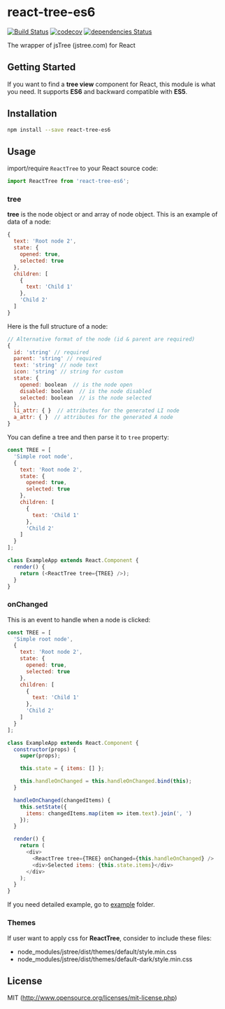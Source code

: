 # react-tree-es6

[![Build Status](https://travis-ci.org/hckhanh/react-tree-es6.svg?branch=master)](https://travis-ci.org/hckhanh/react-tree-es6)
[![codecov](https://codecov.io/gh/hckhanh/react-tree-es6/branch/master/graph/badge.svg)](https://codecov.io/gh/hckhanh/react-tree-es6)
[![dependencies Status](https://david-dm.org/hckhanh/react-tree-es6/status.svg)](https://david-dm.org/hckhanh/react-tree-es6)

The wrapper of jsTree (jstree.com) for React

## Getting Started

If you want to find a **tree view** component for React, this module is what you need.
It supports **ES6** and backward compatible with **ES5**.

## Installation

```bash
npm install --save react-tree-es6
```

## Usage

import/require `ReactTree` to your React source code:

```js
import ReactTree from 'react-tree-es6';
```

### tree

**tree** is the node object or and array of node object. This is an example of data of a node:

```js
{
  text: 'Root node 2',
  state: {
    opened: true,
    selected: true
  },
  children: [
    {
      text: 'Child 1'
    },
    'Child 2'
  ]
}
```

Here is the full structure of a node:

```js
// Alternative format of the node (id & parent are required)
{
  id: 'string' // required
  parent: 'string' // required
  text: 'string' // node text
  icon: 'string' // string for custom
  state: {
    opened: boolean  // is the node open
    disabled: boolean  // is the node disabled
    selected: boolean  // is the node selected
  },
  li_attr: { }  // attributes for the generated LI node
  a_attr: { }  // attributes for the generated A node
}
```

You can define a tree and then parse it to `tree` property:

```js
const TREE = [
  'Simple root node',
  {
    text: 'Root node 2',
    state: {
      opened: true,
      selected: true
    },
    children: [
      {
        text: 'Child 1'
      },
      'Child 2'
    ]
  }
];

class ExampleApp extends React.Component {
  render() {
    return (<ReactTree tree={TREE} />);
  }
}
```

### onChanged

This is an event to handle when a node is clicked:

```js
const TREE = [
  'Simple root node',
  {
    text: 'Root node 2',
    state: {
      opened: true,
      selected: true
    },
    children: [
      {
        text: 'Child 1'
      },
      'Child 2'
    ]
  }
];

class ExampleApp extends React.Component {
  constructor(props) {
    super(props);

    this.state = { items: [] };

    this.handleOnChanged = this.handleOnChanged.bind(this);
  }

  handleOnChanged(changedItems) {
    this.setState({
      items: changedItems.map(item => item.text).join(', ')
    });
  }

  render() {
    return (
      <div>
        <ReactTree tree={TREE} onChanged={this.handleOnChanged} />
        <div>Selected items: {this.state.items}</div>
      </div>
    );
  }
}
```

If you need detailed example, go to [example](example) folder.

### Themes

If user want to apply css for **ReactTree**, consider to include these files:

* node_modules/jstree/dist/themes/default/style.min.css
* node_modules/jstree/dist/themes/default-dark/style.min.css

## License

MIT (<http://www.opensource.org/licenses/mit-license.php>)
